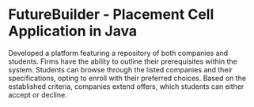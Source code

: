 # FutureBuilder - Placement Cell Application in Java
Developed a platform featuring a repository of both companies and students. Firms have the ability to outline their prerequisites within the system. Students can browse through the listed companies and their specifications, opting to enroll with their preferred choices. Based on the established criteria, companies extend offers, which students can either accept or decline.
